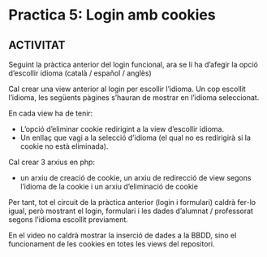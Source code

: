 # Practica 5: Login amb cookies
## ACTIVITAT

Seguint la pràctica anterior del login funcional, ara se li ha d’afegir la opció d’escollir idioma (català / español / anglès)

Cal crear una view anterior al login per escollir l’idioma. Un cop escollit l’idioma, les següents pàgines s’hauran de mostrar en l’idioma seleccionat.

En cada view ha de tenir:
- L’opció d’eliminar cookie redirigint a la view d’escollir idioma.
- Un enllaç que vagi a la selecció d’idioma (el qual no es redirigirà si la cookie no està eliminada).

Cal crear 3 arxius en php:
- un arxiu de creació de cookie, un arxiu de redirecció de view segons l’idioma de la cookie i un arxiu d’eliminació de cookie

Per tant, tot el circuit de la pràctica anterior (login i formulari) caldrà fer-lo igual, però mostrant el login, formulari i les dades d’alumnat / professorat segons l’idioma escollit previament.

En el video no caldrà mostrar la inserció de dades a la BBDD, sino el funcionament de les cookies en totes les views del repositori.

